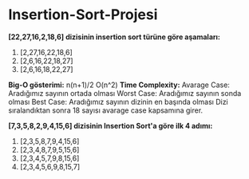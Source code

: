# Insertion-Sort-Projesi
**[22,27,16,2,18,6] dizisinin insertion sort türüne göre aşamaları:**
1. [2,27,16,22,18,6]
2. [2,6,16,22,18,27]
3. [2,6,16,18,22,27]

**Big-O gösterimi:** n(n+1)/2 O(n^2)
**Time Complexity:** Avarage Case: Aradığımız sayının ortada olması Worst Case: Aradığımız sayının sonda olması Best Case: Aradığımız sayının dizinin en başında olması
Dizi sıralandıktan sonra 18 sayısı avarage case kapsamına girer.

**[7,3,5,8,2,9,4,15,6] dizisinin Insertion Sort'a göre ilk 4 adımı:**
1. [2,3,5,8,7,9,4,15,6]
2. [2,3,4,8,7,9,5,15,6]
3. [2,3,4,5,7,9,8,15,6]
4. [2,3,4,5,6,9,8,15,7]
